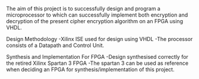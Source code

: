 The aim of this project is to successfully design and program a microprocessor to which can successfully implement both encryption and decryption of the present cipher encryption algorithm on an FPGA using VHDL.

Design Methodology
-Xilinx ISE used for design using VHDL
-The processor consists of a Datapath and Control Unit.

Synthesis and Implementation For FPGA
-Design synthesised correctly for the retired Xilinx Spartan 3 FPGA
-The spartan 3 can be used as reference when deciding an FPGA for synthesis/implementation of this project.
